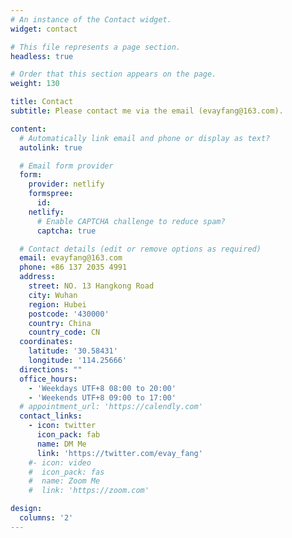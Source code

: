 ```yaml
---
# An instance of the Contact widget.
widget: contact

# This file represents a page section.
headless: true

# Order that this section appears on the page.
weight: 130

title: Contact
subtitle: Please contact me via the email (evayfang@163.com).

content:
  # Automatically link email and phone or display as text?
  autolink: true

  # Email form provider
  form:
    provider: netlify
    formspree:
      id:
    netlify:
      # Enable CAPTCHA challenge to reduce spam?
      captcha: true

  # Contact details (edit or remove options as required)
  email: evayfang@163.com
  phone: +86 137 2035 4991
  address:
    street: NO. 13 Hangkong Road
    city: Wuhan
    region: Hubei
    postcode: '430000'
    country: China
    country_code: CN
  coordinates:
    latitude: '30.58431'
    longitude: '114.25666'
  directions: ""
  office_hours:
    - 'Weekdays UTF+8 08:00 to 20:00'
    - 'Weekends UTF+8 09:00 to 17:00'
  # appointment_url: 'https://calendly.com'
  contact_links:
    - icon: twitter
      icon_pack: fab
      name: DM Me
      link: 'https://twitter.com/evay_fang'
    #- icon: video
    #  icon_pack: fas
    #  name: Zoom Me
    #  link: 'https://zoom.com'

design:
  columns: '2'
---
```

